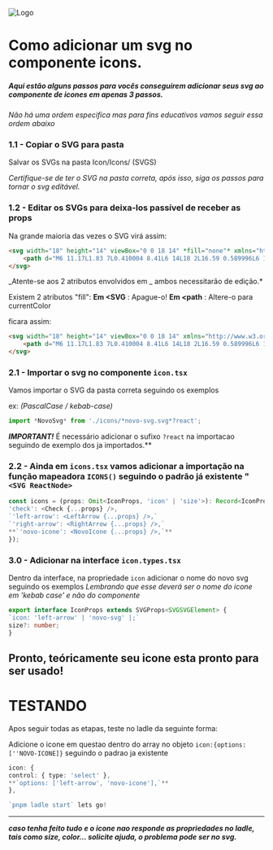 ![Logo](https://scontent.fcgh9-1.fna.fbcdn.net/v/t39.30808-6/354037739_1150873909138616_5563000492426352288_n.png?_nc_cat=102&ccb=1-7&_nc_sid=5f2048&_nc_ohc=Y939xgeWdBkQ7kNvgHBM1xf&_nc_ht=scontent.fcgh9-1.fna&oh=00_AYAXwtdNpSRor0KbztOOZKgAjpwsF4_icw9qYXLUUOND-g&oe=6654760E)

# Como adicionar um svg no componente icons.

##### Aqui estão alguns passos para vocês conseguirem adicionar seus svg ao componente de icones em apenas 3 passos.

_Não há uma ordem especifica mas para fins educativos vamos seguir essa ordem abaixo_

### 1.1 - Copiar o SVG para pasta

Salvar os SVGs na pasta Icon/Icons/ (SVGS)

_Certifique-se de ter o SVG na pasta correta, após isso, siga os passos para tornar o svg editável._

### 1.2 - Editar os SVGs para deixa-los passível de receber as props

Na grande maioria das vezes o SVG virá assim:
```html
<svg width="18" height="14" viewBox="0 0 18 14" *fill="none"* xmlns="http://www.w3.org/2000/svg">
    <path d="M6 11.17L1.83 7L0.410004 8.41L6 14L18 2L16.59 0.589996L6 11.17Z" *fill="black"* />
</svg>
```
_Atente-se aos 2 atributos envolvidos em _ ambos necessitarão de edição.\*

Existem 2 atributos "fill":
**Em <SVG** : Apague-o!
**Em <path** : Altere-o para currentColor

ficara assim:
```html
<svg width="18" height="14" viewBox="0 0 18 14" xmlns="http://www.w3.org/2000/svg">
    <path d="M6 11.17L1.83 7L0.410004 8.41L6 14L18 2L16.59 0.589996L6 11.17Z" fill="currentColor"/>
</svg>
```

### 2.1 - Importar o svg no componente `icon.tsx`

Vamos importar o SVG da pasta correta seguindo os exemplos

ex:
_(PascalCase / kebab-case)_
```javascript
import *NovoSvg* from './icons/*novo-svg.svg*?react';
```

**_IMPORTANT!_**
É necessário adicionar o sufixo `?react` na importacao seguindo de exemplo dos ja importados.\*\*

### 2.2 - Ainda em `icons.tsx` vamos adicionar a importação na função mapeadora `ICONS()` seguindo o padrão já existente " `<SVG ReactNode>`

```typescript
const icons = (props: Omit<IconProps, 'icon' | 'size'>): Record<IconProps['icon'], React.ReactNode> => ({
'check': <Check {...props} />,
`'left-arrow': <LeftArrow {...props} />,`
`'right-arrow': <RightArrow {...props} />,`
**`'novo-icone': <NovoIcone {...props} />,`**
});
```

### 3.0 - Adicionar na interface `icon.types.tsx`

Dentro da interface, na propriedade `icon` adicionar o nome do novo svg seguindo os exemplos
_Lembrando que esse deverá ser o nome do icone em 'kebab case' e não do componente_

```typescript
export interface IconProps extends SVGProps<SVGSVGElement> {
`icon: 'left-arrow' | 'novo-svg' |;`
size?: number;
}
```

## Pronto, teóricamente seu icone esta pronto para ser usado!

# TESTANDO

Apos seguir todas as etapas, teste no ladle da seguinte forma:

Adicione o icone em questao dentro do array no objeto `icon:{options:[''NOVO-ICONE]}` seguindo o padrao ja existente
```typescript
icon: {
control: { type: 'select' },
**`options: ['left-arrow', 'novo-icone'],`**
},

`pnpm ladle start` lets go!
```
---

**_caso tenha feito tudo e o icone nao responde as propriedades no ladle, tais como size, color... solicite ajuda, o problema pode ser no svg._**
